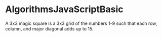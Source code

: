 # AlgorithmsJavaScriptBasic
A 3x3 magic square is a 3x3 grid of the numbers 1-9 such that each row, column, and major diagonal adds up to 15.
